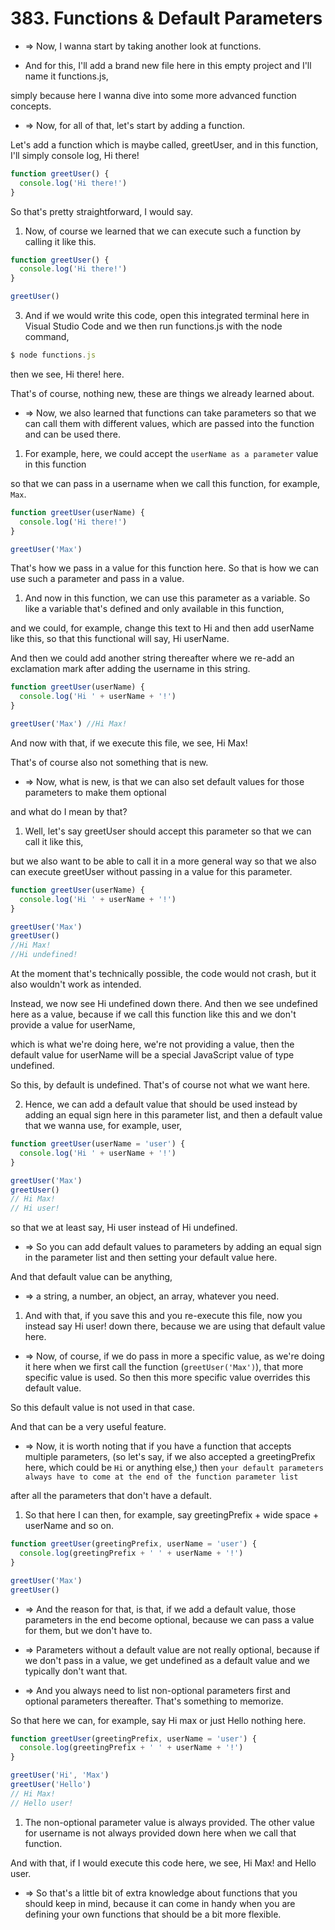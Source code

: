 # 383. Functions & Default Parameters

- => Now, I wanna start by taking another look at functions.

- And for this, I'll add a brand new file here in this empty project and I'll name it functions.js,

simply because here I wanna dive into some more advanced function concepts.

- => Now, for all of that, let's start by adding a function.

Let's add a function which is maybe called, greetUser, and in this function, I'll simply console log, Hi there!

```js
function greetUser() {
  console.log('Hi there!')
}
```

So that's pretty straightforward, I would say.

1. Now, of course we learned that we can execute such a function by calling it like this.

```js
function greetUser() {
  console.log('Hi there!')
}

greetUser()
```

3. And if we would write this code, open this integrated terminal here in Visual Studio Code and we then run functions.js with the node command,

```js
$ node functions.js
```

then we see, Hi there! here.

That's of course, nothing new, these are things we already learned about.

- => Now, we also learned that functions can take parameters so that we can call them with different values, which are passed into the function and can be used there.

1. For example, here, we could accept the `userName as a parameter` value in this function

so that we can pass in a username when we call this function, for example, `Max`.

```js
function greetUser(userName) {
  console.log('Hi there!')
}

greetUser('Max')
```

That's how we pass in a value for this function here. So that is how we can use such a parameter and pass in a value.

1. And now in this function, we can use this parameter as a variable. So like a variable that's defined and only available in this function,

and we could, for example, change this text to Hi and then add userName like this, so that this functional will say, Hi userName.

And then we could add another string thereafter where we re-add an exclamation mark after adding the username in this string.

```js
function greetUser(userName) {
  console.log('Hi ' + userName + '!')
}

greetUser('Max') //Hi Max!
```

And now with that, if we execute this file, we see, Hi Max!

That's of course also not something that is new.

- => Now, what is new, is that we can also set default values for those parameters to make them optional

and what do I mean by that?

1. Well, let's say greetUser should accept this parameter so that we can call it like this,

but we also want to be able to call it in a more general way so that we also can execute greetUser without passing in a value for this parameter.

```js
function greetUser(userName) {
  console.log('Hi ' + userName + '!')
}

greetUser('Max')
greetUser()
//Hi Max!
//Hi undefined!
```

At the moment that's technically possible, the code would not crash, but it also wouldn't work as intended.

Instead, we now see Hi undefined down there. And then we see undefined here as a value, because if we call this function like this and we don't provide a value for userName,

which is what we're doing here, we're not providing a value, then the default value for userName will be a special JavaScript value of type undefined.

So this, by default is undefined. That's of course not what we want here.

2. Hence, we can add a default value that should be used instead by adding an equal sign here in this parameter list, and then a default value that we wanna use, for example, user,

```js
function greetUser(userName = 'user') {
  console.log('Hi ' + userName + '!')
}

greetUser('Max')
greetUser()
// Hi Max!
// Hi user!
```

so that we at least say, Hi user instead of Hi undefined.

- => So you can add default values to parameters by adding an equal sign in the parameter list and then setting your default value here.

And that default value can be anything,

- => a string, a number, an object, an array, whatever you need.

1. And with that, if you save this and you re-execute this file, now you instead say Hi user! down there, because we are using that default value here.

- => Now, of course, if we do pass in more a specific value, as we're doing it here when we first call the function (`greetUser('Max')`), that more specific value is used. So then this more specific value overrides this default value.

So this default value is not used in that case.

And that can be a very useful feature.

- => Now, it is worth noting that if you have a function that accepts multiple parameters, (so let's say, if we also accepted a greetingPrefix here, which could be `Hi` or anything else,) then `your default parameters always have to come at the end of the function parameter list`

after all the parameters that don't have a default.

1. So that here I can then, for example, say greetingPrefix + wide space + userName and so on.

```js
function greetUser(greetingPrefix, userName = 'user') {
  console.log(greetingPrefix + ' ' + userName + '!')
}

greetUser('Max')
greetUser()
```

- => And the reason for that, is that, if we add a default value, those parameters in the end become optional,
  because we can pass a value for them, but we don't have to.

- => Parameters without a default value are not really optional, because if we don't pass in a value, we get undefined as a default value and we typically don't want that.

- => And you always need to list non-optional parameters first and optional parameters thereafter. That's something to memorize.

So that here we can, for example, say Hi max or just Hello nothing here.

```js
function greetUser(greetingPrefix, userName = 'user') {
  console.log(greetingPrefix + ' ' + userName + '!')
}

greetUser('Hi', 'Max')
greetUser('Hello')
// Hi Max!
// Hello user!
```

1. The non-optional parameter value is always provided. The other value for username is not always provided down here when we call that function.

And with that, if I would execute this code here, we see, Hi Max! and Hello user.

- => So that's a little bit of extra knowledge about functions that you should keep in mind, because it can come in handy when you are defining your own functions that should be a bit more flexible.
